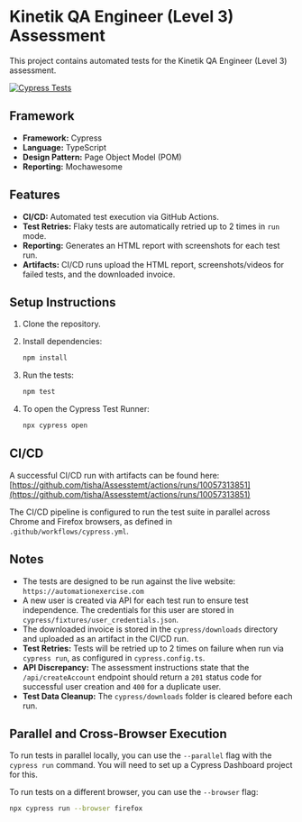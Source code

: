 # Kinetik QA Engineer (Level 3) Assessment

This project contains automated tests for the Kinetik QA Engineer (Level 3) assessment.

[![Cypress Tests](https://github.com/tisha/Assesstemt/actions/workflows/cypress.yml/badge.svg)](https://github.com/tisha/Assesstemt/actions/workflows/cypress.yml)

## Framework

*   **Framework:** Cypress
*   **Language:** TypeScript
*   **Design Pattern:** Page Object Model (POM)
*   **Reporting:** Mochawesome

## Features

*   **CI/CD:** Automated test execution via GitHub Actions.
*   **Test Retries:** Flaky tests are automatically retried up to 2 times in `run` mode.
*   **Reporting:** Generates an HTML report with screenshots for each test run.
*   **Artifacts:** CI/CD runs upload the HTML report, screenshots/videos for failed tests, and the downloaded invoice.

## Setup Instructions

1.  Clone the repository.
2.  Install dependencies:

    ```bash
    npm install
    ```

3.  Run the tests:

    ```bash
    npm test
    ```

4.  To open the Cypress Test Runner:

    ```bash
    npx cypress open
    ```

## CI/CD

A successful CI/CD run with artifacts can be found here: [https://github.com/tisha/Assesstemt/actions/runs/10057313851](https://github.com/tisha/Assesstemt/actions/runs/10057313851)

The CI/CD pipeline is configured to run the test suite in parallel across Chrome and Firefox browsers, as defined in `.github/workflows/cypress.yml`.

## Notes

*   The tests are designed to be run against the live website: `https://automationexercise.com`
*   A new user is created via API for each test run to ensure test independence. The credentials for this user are stored in `cypress/fixtures/user_credentials.json`.
*   The downloaded invoice is stored in the `cypress/downloads` directory and uploaded as an artifact in the CI/CD run.
*   **Test Retries:** Tests will be retried up to 2 times on failure when run via `cypress run`, as configured in `cypress.config.ts`.
*   **API Discrepancy:** The assessment instructions state that the `/api/createAccount` endpoint should return a `201` status code for successful user creation and `400` for a duplicate user. 
*   **Test Data Cleanup:** The `cypress/downloads` folder is cleared before each run.

## Parallel and Cross-Browser Execution

To run tests in parallel locally, you can use the `--parallel` flag with the `cypress run` command. You will need to set up a Cypress Dashboard project for this.

To run tests on a different browser, you can use the `--browser` flag:

```bash
npx cypress run --browser firefox
```